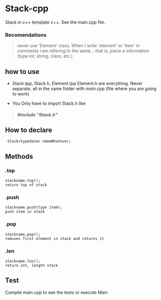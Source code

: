 
# Stack-cpp
Stack in c++ template c++. See the main.cpp file.
### Recomendations
>never use 'Element' class. When I write 'element' or 'item' in comments I am refering to the same... that is, piece a information (type int, string, class, etc.)

## how to use
- Stack.tpp, Stack.h, Element.tpp Element.h are everything. Never separate, all in the same folder with _main.cpp_ (file where you are going to work)

- You Only have to import Stack.h like
> ##### #include "Stack.h"

## How to declare

     Stack<typedate> nameWhatever; 


## Methods
 ### .top

    stackname.top();
    return top of stack
   
### .push
    stackname.push(type item);
    push item in stack
### .pop
    stackname.pop();
    remuves first element in stack and returns it
### .len
    stackname.len();
    return int, length stack
## Test
Compile main.cpp to see the tests or execute Main

